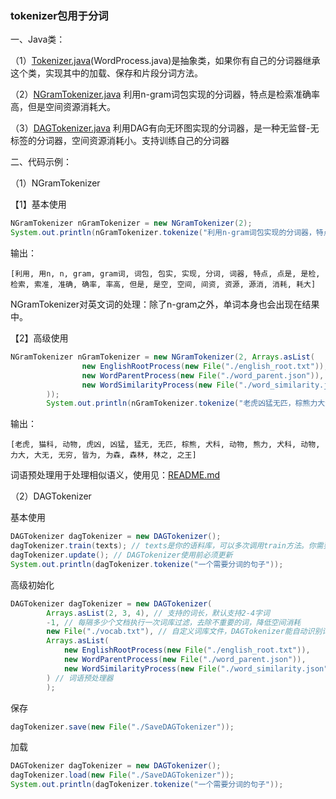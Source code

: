 ### tokenizer包用于分词

一、Java类：

（1）[Tokenizer.java](Tokenizer.java)(WordProcess.java)是抽象类，如果你有自己的分词器继承这个类，实现其中的加载、保存和片段分词方法。

（2）[NGramTokenizer.java](NGramTokenizer.java)
利用n-gram词包实现的分词器，特点是检索准确率高，但是空间资源消耗大。


（3）[DAGTokenizer.java](DAGTokenizer.java)
利用DAG有向无环图实现的分词器，是一种无监督-无标签的分词器，空间资源消耗小。支持训练自己的分词器

二、代码示例：

（1）NGramTokenizer

【1】基本使用

```java
NGramTokenizer nGramTokenizer = new NGramTokenizer(2);
System.out.println(nGramTokenizer.tokenize("利用n-gram词包实现的分词器，特点是检索准确率高，但是空间资源消耗大。"));
```

输出：
```text
[利用, 用n, n, gram, gram词, 词包, 包实, 实现, 分词, 词器, 特点, 点是, 是检, 检索, 索准, 准确, 确率, 率高, 但是, 是空, 空间, 间资, 资源, 源消, 消耗, 耗大]
```
NGramTokenizer对英文词的处理：除了n-gram之外，单词本身也会出现在结果中。

【2】高级使用
```java
NGramTokenizer nGramTokenizer = new NGramTokenizer(2, Arrays.asList(
                new EnglishRootProcess(new File("./english_root.txt")),
                new WordParentProcess(new File("./word_parent.json")),
                new WordSimilarityProcess(new File("./word_similarity.json"))
        ));
        System.out.println(nGramTokenizer.tokenize("老虎凶猛无匹，棕熊力大无穷，皆为森林之王。"));
```
输出：
```text
[老虎, 猫科, 动物, 虎凶, 凶猛, 猛无, 无匹, 棕熊, 犬科, 动物, 熊力, 犬科, 动物, 力大, 大无, 无穷, 皆为, 为森, 森林, 林之, 之王]
```

词语预处理用于处理相似语义，使用见：[README.md](..%2Fpreprocess%2FREADME.md)

（2）DAGTokenizer

基本使用
```java
DAGTokenizer dagTokenizer = new DAGTokenizer();
dagTokenizer.train(texts); // texts是你的语料库，可以多次调用train方法。你需要在大量语料库中训练。
dagTokenizer.update(); // DAGTokenizer使用前必须更新
System.out.println(dagTokenizer.tokenize("一个需要分词的句子"));
```

高级初始化
```java
DAGTokenizer dagTokenizer = new DAGTokenizer(
        Arrays.asList(2, 3, 4), // 支持的词长，默认支持2-4字词
        -1, // 每隔多少个文档执行一次词库过滤，去除不重要的词，降低空间消耗
        new File("./vocab.txt"), // 自定义词库文件，DAGTokenizer能自动识别词语，但需要大量语料训练。如果你的语料库不够，可以自定义词库。（TODO 目前此项尚未支持）
        Arrays.asList(
            new EnglishRootProcess(new File("./english_root.txt")),
            new WordParentProcess(new File("./word_parent.json")),
            new WordSimilarityProcess(new File("./word_similarity.json"))
        ) // 词语预处理器
        );
```

保存
```java
dagTokenizer.save(new File("./SaveDAGTokenizer"));
```

加载
```java
DAGTokenizer dagTokenizer = new DAGTokenizer();
dagTokenizer.load(new File("./SaveDAGTokenizer"));
System.out.println(dagTokenizer.tokenize("一个需要分词的句子"));
```
